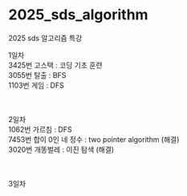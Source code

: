 # 2025_sds_algorithm
2025 sds 알고리즘 특강

1일차 </br>
3425번 고스택 : 코딩 기초 훈련 </br>
3055번 탈출 : BFS </br>
1103번 게임 : DFS </br>
</br>
</br>

2일차 </br>
1062번 가르침 : DFS </br>
7453번 합이 0인 네 정수 : two pointer algorithm (해결) </br>
3020번 개똥벌레 : 이진 탐색 (해결) </br>
</br>
</br>

3일차 </br>
